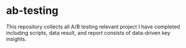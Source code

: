 # ab-testing
This repository collects all A/B testing relevant project I have completed including scripts, data result, and report consists of data-driven key insights.

